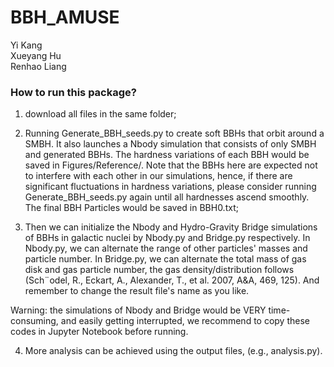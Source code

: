 # BBH_AMUSE
Yi Kang  
Xueyang Hu  
Renhao Liang  

### How to run this package?

1. download all files in the same folder;

2. Running Generate_BBH_seeds.py to create soft BBHs that orbit around a SMBH. 
It also launches a Nbody simulation that consists of only SMBH and generated BBHs. 
The hardness variations of each BBH would be saved in Figures/Reference/. 
Note that the BBHs here are expected not to interfere with each other in our simulations, hence, if there are significant fluctuations in hardness variations, please consider running Generate_BBH_seeds.py again until all hardnesses ascend smoothly.
The final BBH Particles would be saved in BBH0.txt;

3. Then we can initialize the Nbody and Hydro-Gravity Bridge simulations of BBHs in galactic nuclei by Nbody.py and Bridge.py respectively.
In Nbody.py, we can alternate the range of other particles' masses and particle number.
In Bridge.py, we can alternate the total mass of gas disk and gas particle number, the gas density/distribution follows (Sch¨odel, R., Eckart, A., Alexander, T., et al. 2007, A&A, 469, 125). And remember to change the result file's name as you like.  

Warning: the simulations of Nbody and Bridge would be VERY time-consuming, and easily getting interrupted, we recommend to copy these codes in Jupyter Notebook before running.

4. More analysis can be achieved using the output files, (e.g., analysis.py).

